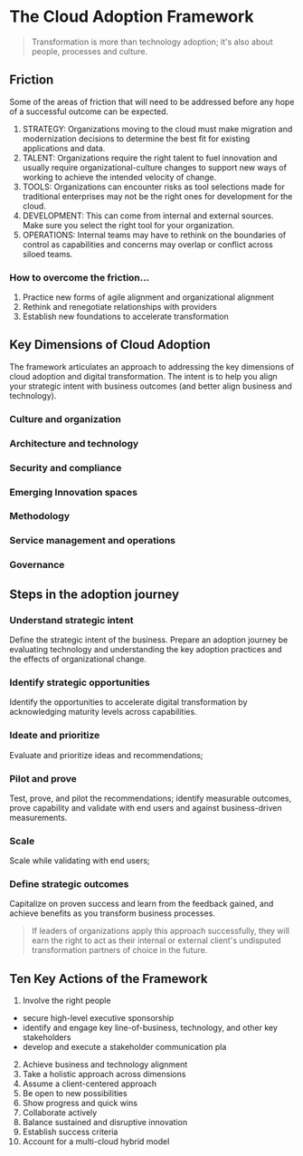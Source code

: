 # The Cloud Adoption Framework
> Transformation is more than technology adoption; it's also about people, processes and culture.

##  Friction
Some of the areas of friction that will need to be addressed before any hope of a successful outcome can be expected.
1. STRATEGY: Organizations moving to the cloud must make migration and modernization decisions to determine the best fit for existing applications and data.
2. TALENT: Organizations require the right talent to fuel innovation and usually require organizational-culture changes to support new ways of working to achieve the intended velocity of change.
3. TOOLS: Organizations can encounter risks as tool selections made for traditional enterprises may not be the right ones for development for the cloud.
4. DEVELOPMENT: This can come from internal and external sources. Make sure you select the right tool for your organization.
5. OPERATIONS: Internal teams may have to rethink on the boundaries of control as capabilities and concerns may overlap or conflict across siloed teams.

### How to overcome the friction...
1. Practice new forms of agile alignment and organizational alignment
2. Rethink and renegotiate relationships with providers
3. Establish new foundations to accelerate transformation

## Key Dimensions of Cloud Adoption
The framework articulates an approach to addressing the key dimensions of cloud adoption and digital transformation. The intent is to help you align your strategic intent with business outcomes (and better align business and technology).

### Culture and organization
### Architecture and technology
### Security and compliance
### Emerging Innovation spaces
### Methodology
### Service management and operations
### Governance

## Steps in the adoption journey
### Understand strategic intent
Define the strategic intent of the business. Prepare an adoption journey be evaluating technology and understanding the key adoption practices and the effects of organizational change.
### Identify strategic opportunities
Identify the opportunities to accelerate digital transformation by acknowledging maturity levels across capabilities.
### Ideate and prioritize
Evaluate and prioritize ideas and recommendations;
### Pilot and prove
Test, prove, and pilot the recommendations; identify measurable outcomes, prove capability and validate with end users and against business-driven measurements.
### Scale
Scale while validating with end users; 
### Define strategic outcomes
Capitalize on proven success and learn from the feedback gained, and achieve benefits as you transform business processes.

> If leaders of organizations apply this approach successfully, they will earn the right to act as their internal or external client's undisputed transformation partners of choice in the future.

## Ten Key Actions of the Framework

1. Involve the right people
- secure high-level executive sponsorship
- identify and engage key line-of-business, technology, and other key stakeholders
- develop and execute a stakeholder communication pla
2. Achieve business and technology alignment
3. Take a holistic approach across dimensions
4. Assume a client-centered approach
5. Be open to new possibilities
6. Show progress and quick wins
7. Collaborate actively
8. Balance sustained and disruptive innovation
9. Establish success criteria
10. Account for a multi-cloud hybrid model
 
<!--stackedit_data:
eyJoaXN0b3J5IjpbMTgwMzc1OTEyNiwxNzcwODM1OTE3LC0xMz
I4Nzg2OTAzLDE4MTc0Nzc4NTksLTE0MDE4ODc1NzMsLTExNDIy
NjY1MjVdfQ==
-->
